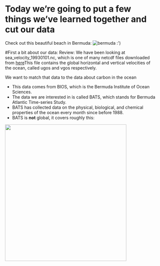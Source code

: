 # Today we’re going to put a few things we’ve learned together and cut our data

Check out this beautiful beach in Bermuda: 
![bermuda :')](https://www.gotobermuda.com/sites/default/files/styles/hero/public/head-south-shore-horseshoe-bay-beach.jpg?itok=OBBhtfew)

#First a bit about our data: 
Review: We have been looking at sea_velocity_19930101.nc, which is one of many netcdf files downloaded from [here](http://marine.copernicus.eu.)This file contains the global horizontal and vertical velocities of the ocean, called ugos and vgos respectively.

We want to match that data to the data about carbon in the ocean
* This data comes from BIOS, which is the Bermuda Institute of Ocean Sciences.  
* The data we are interested in is called BATS, which stands for Bermuda Atlantic Time-series Study. 
* BATS has collected data on the physical, biological, and chemical properties of the ocean every month since before 1988. 
* BATS is **not** global, it covers  roughly this: 

<img src="https://raw.githubusercontent.com/madesai22/ocean-ml/master/images/BATS_data.png" width="400" height="450" />

